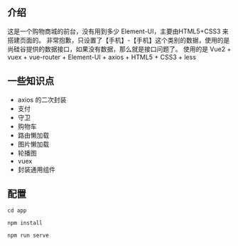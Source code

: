 ## 介绍
这是一个购物商城的前台，没有用到多少 Element-UI，主要由HTML5+CSS3 来搭建页面的。
非常抱歉，只设置了【手机】-【手机】这个类别的数据，使用的是尚硅谷提供的数据接口，如果没有数据，那么就是接口问题了。
使用的是 Vue2 + vuex + vue-router + Element-UI + axios + HTML5 + CSS3 + less

## 一些知识点

- axios 的二次封装
- 支付
- 守卫
- 购物车
- 路由懒加载
- 图片懒加载
- 轮播图
- vuex
- 封装通用组件

## 配置
```
cd app

npm install

npm run serve
```


